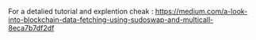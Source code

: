 For a detalied tutorial and explention cheak : https://medium.com/a-look-into-blockchain-data-fetching-using-sudoswap-and-multicall-8eca7b7df2df

